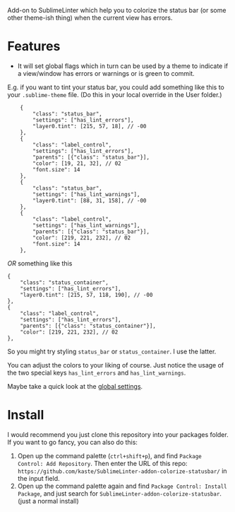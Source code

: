 
Add-on to SublimeLinter which help you to colorize the status bar (or some other theme-ish thing) when the current view has errors.



# Features

* It will set global flags which in turn can be used by a theme to indicate if a view/window has errors or warnings or is green to commit.

E.g. if you want to tint your status bar, you could add something like this 
to your `.sublime-theme` file. (Do this in your local override in the User folder.)

        {
            "class": "status_bar",
            "settings": ["has_lint_errors"],
            "layer0.tint": [215, 57, 18], // -00
        },
        {
            "class": "label_control",
            "settings": ["has_lint_errors"],
            "parents": [{"class": "status_bar"}],
            "color": [19, 21, 32], // 02
            "font.size": 14
        },
        {
            "class": "status_bar",
            "settings": ["has_lint_warnings"],
            "layer0.tint": [88, 31, 158], // -00
        },
        {
            "class": "label_control",
            "settings": ["has_lint_warnings"],
            "parents": [{"class": "status_bar"}],
            "color": [219, 221, 232], // 02
            "font.size": 14
        },

*OR* something like this

    {
        "class": "status_container",
        "settings": ["has_lint_errors"],
        "layer0.tint": [215, 57, 118, 190], // -00
    },
    {
        "class": "label_control",
        "settings": ["has_lint_errors"],
        "parents": [{"class": "status_container"}],
        "color": [219, 221, 232], // 02
    },

So you might try styling `status_bar` or `status_container`.  I use the latter.

You can adjust the colors to your liking of course.  Just notice the usage of the two special keys `has_lint_errors` and `has_lint_warnings`.

Maybe take a quick look at the [global settings](https://github.com/kaste/SublimeLinter-addon-colorize-statusbar/blob/master/SublimeLinter-addon-colorize-statusbar.sublime-settings).


# Install

I would recommend you just clone this repository into your packages folder.
If you want to go fancy, you can also do this:

1. Open up the command palette (`ctrl+shift+p`), and find `Package Control: Add Repository`. Then enter the URL of this repo: `https://github.com/kaste/SublimeLinter-addon-colorize-statusbar/` in the input field.
2. Open up the command palette again and find `Package Control: Install Package`, and just search for `SublimeLinter-addon-colorize-statusbar`. (just a normal install)

